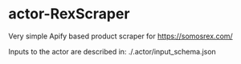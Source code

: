 # actor-RexScraper

Very simple Apify based product scraper for https://somosrex.com/

Inputs to the actor are described in: ./.actor/input_schema.json
